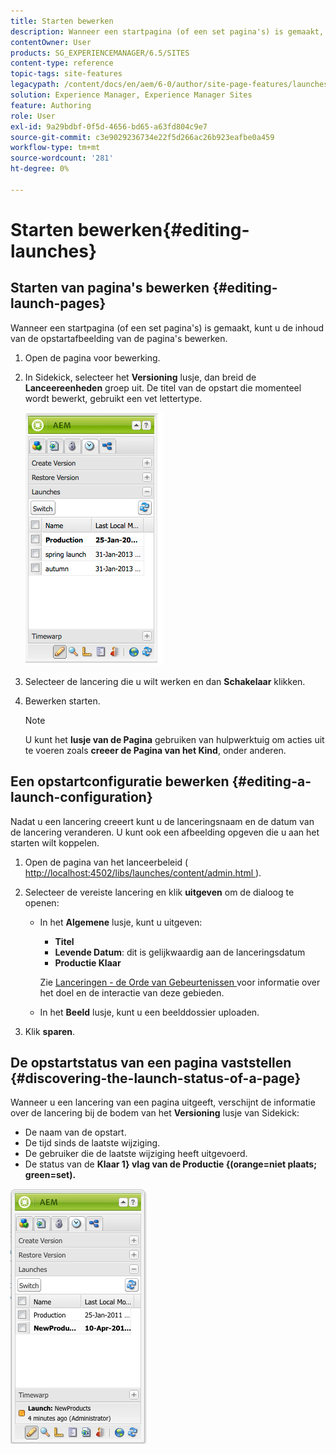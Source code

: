 ```yaml
---
title: Starten bewerken
description: Wanneer een startpagina (of een set pagina's) is gemaakt, kunt u de inhoud van de opstartafbeelding van de pagina's bewerken.
contentOwner: User
products: SG_EXPERIENCEMANAGER/6.5/SITES
content-type: reference
topic-tags: site-features
legacypath: /content/docs/en/aem/6-0/author/site-page-features/launches
solution: Experience Manager, Experience Manager Sites
feature: Authoring
role: User
exl-id: 9a29bdbf-0f5d-4656-bd65-a63fd804c9e7
source-git-commit: c3e9029236734e22f5d266ac26b923eafbe0a459
workflow-type: tm+mt
source-wordcount: '281'
ht-degree: 0%

---
```


# Starten bewerken{#editing-launches}

## Starten van pagina&#39;s bewerken {#editing-launch-pages}

Wanneer een startpagina (of een set pagina&#39;s) is gemaakt, kunt u de inhoud van de opstartafbeelding van de pagina&#39;s bewerken.

1. Open de pagina voor bewerking.
1. In Sidekick, selecteer het **Versioning** lusje, dan breid de **Lanceereenheden** groep uit. De titel van de opstart die momenteel wordt bewerkt, gebruikt een vet lettertype.

   ![ chlimage_1-13 ](assets/chlimage_1-13.jpeg)

1. Selecteer de lancering die u wilt werken en dan **Schakelaar** klikken.
1. Bewerken starten.

   >[!NOTE]
   >
   >U kunt het **lusje van de Pagina** gebruiken van hulpwerktuig om acties uit te voeren zoals **creeer de Pagina van het Kind**, onder anderen.

## Een opstartconfiguratie bewerken {#editing-a-launch-configuration}

Nadat u een lancering creeert kunt u de lanceringsnaam en de datum van de lancering veranderen. U kunt ook een afbeelding opgeven die u aan het starten wilt koppelen.

1. Open de pagina van het lanceerbeleid ([ http://localhost:4502/libs/launches/content/admin.html ](http://localhost:4502/libs/launches/content/admin.html)).

1. Selecteer de vereiste lancering en klik **uitgeven** om de dialoog te openen:

   * In het **Algemene** lusje, kunt u uitgeven:

      * **Titel**
      * **Levende Datum**: dit is gelijkwaardig aan de lanceringsdatum
      * **Productie Klaar**

     Zie [ Lanceringen - de Orde van Gebeurtenissen ](/help/sites-authoring/launches.md#launches-the-order-of-events) voor informatie over het doel en de interactie van deze gebieden.

   * In het **Beeld** lusje, kunt u een beelddossier uploaden.

1. Klik **sparen**.

## De opstartstatus van een pagina vaststellen {#discovering-the-launch-status-of-a-page}

Wanneer u een lancering van een pagina uitgeeft, verschijnt de informatie over de lancering bij de bodem van het **Versioning** lusje van Sidekick:

* De naam van de opstart.
* De tijd sinds de laatste wijziging.
* De gebruiker die de laatste wijziging heeft uitgevoerd.
* De status van de **Klaar 1&rbrace; vlag van de Productie &lbrace;(orange=niet plaats; green=set).**

![ chlimage_1-186 ](assets/chlimage_1-186.png)
